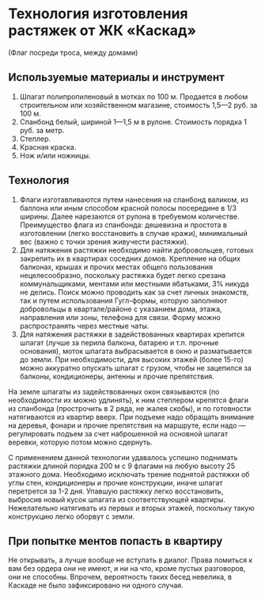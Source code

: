 # Технология изготовления растяжек от ЖК «Каскад»

(Флаг посреди троса, между домами)

## Используемые материалы и инструмент

1. Шпагат полипропиленовый в мотках по 100 м. Продается в любом строительном или хозяйственном магазине, стоимость 1,5—2 руб. за 100 м.
2. Спанбонд белый, шириной 1—1,5 м в рулоне. Стоимость порядка 1 руб. за метр. 
3. Степлер.
4. Красная краска.
5. Нож и/или ножницы.


## Технология

1. Флаги изготавливаются путем нанесения на спанбонд валиком, из баллона или иным способом красной полосы посередине в 1/3 ширины. Далее нарезаются от рулона в требуемом количестве. Преимущество флага из спанбонда: дешевизна и простота в изготовлении (легко восстановить в случае кражи), минимальный вес (важно с точки зрения живучести растяжки).
2. Для натяжения растяжки необходимо найти добровольцев, готовых закрепить их в квартирах соседних домов. Крепление на общих балконах, крышах и прочих местах общего пользования нецелесообразно, поскольку растяжка будет легко срезана коммунальщиками, ментами или местными ябатьками, 3% никуда не делись. Поиск можно проводить как за счет личных знакомств, так и путем использования Гугл-формы, которую заполняют добровольцы в квартале/районе с указанием дома, этажа, направления или зоны, телефона для связи. Форму можно распространять через местные чаты.
3. Для натяжения растяжки в задействованных квартирах крепится шпагат (лучше за перила балкона, батарею и т.п. прочные основания), моток шпагата выбрасывается в окно и разматывается до земли. При необходимости, для высоких этажей (более 15-го) можно аккуратно опускать шпагат с грузом, чтобы не зацепился за балконы, кондиционеры, антенны и прочие препятствия.

На земле шпагаты из задействованных окон связываются (по необходимости их можно удлинять), к ним степлером крепятся флаги из спанбонда (прострочить в 2 ряда, не жалея скобы), и по готовности натягиваются из квартир вверх. При подъеме надо обращать внимание на деревья, фонари и прочие препятствия на маршруте, если надо — регулировать подъем за счет наброшенной на основной шпагат веревки, которую потом можно сдернуть.

С применением данной технологии удавалось успешно поднимать растяжки длиной порядка 200 м с 9 флагами на любую высоту 25 этажного дома. Необходимо исключать трение поднятой растяжки об углы стен, кондиционеры и прочие конструкции, иначе шпагат перетрется за 1-2 дня. Упавшую растяжку легко восстановить, выбросив новый кусок шпагата из соответствующей квартиры. Нежелательно натягивать из первых и вторых этажей, поскольку такую конструкцию легко оборвут с земли.

## При попытке ментов попасть в квартиру 

Не открывать, а лучше вообще не вступать в диалог. Права ломиться к вам без ордера они не имеют, и ни на что, кроме пустых разговоров, они не способны. Впрочем, вероятность таких бесед невелика, в Каскаде не было зафиксировано ни одного случая.

